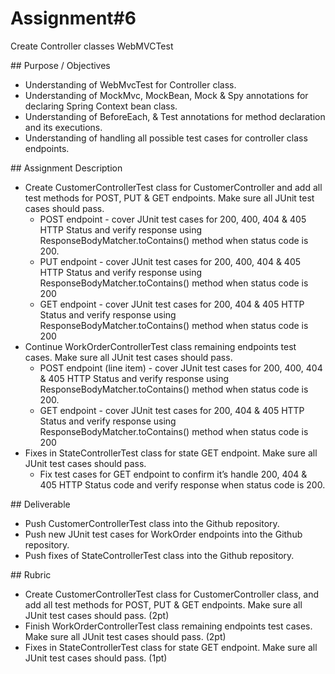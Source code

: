 # Assignment\#6

Create Controller classes WebMVCTest 

\#\# Purpose / Objectives

- Understanding of WebMvcTest for Controller class.  
- Understanding of MockMvc, MockBean, Mock & Spy annotations for declaring Spring Context bean class.  
- Understanding of BeforeEach, & Test annotations for method declaration and its executions.  
- Understanding of handling all possible test cases for controller class endpoints.

\#\# Assignment Description

* Create CustomerControllerTest class for CustomerController and add all test methods for POST, PUT & GET endpoints. Make sure all JUnit test cases should pass.  
  * POST endpoint \- cover JUnit test cases for 200, 400, 404 & 405 HTTP Status and verify response using ResponseBodyMatcher.toContains() method when status code is 200\.  
  * PUT endpoint \- cover JUnit test cases for 200, 400, 404 & 405 HTTP Status and verify response using ResponseBodyMatcher.toContains() method when status code is 200  
  * GET endpoint \- cover JUnit test cases for 200, 404 & 405 HTTP Status and verify response using ResponseBodyMatcher.toContains() method when status code is 200  
* Continue WorkOrderControllerTest class remaining endpoints test cases. Make sure all JUnit test cases should pass.  
  * POST endpoint (line item) \- cover JUnit test cases for 200, 400, 404 & 405 HTTP Status and verify response using ResponseBodyMatcher.toContains() method when status code is 200\.  
  * GET endpoint \- cover JUnit test cases for 200, 404 & 405 HTTP Status and verify response using ResponseBodyMatcher.toContains() method when status code is 200  
* Fixes in StateControllerTest class for state GET endpoint. Make sure all JUnit test cases should pass.  
  * Fix test cases for GET endpoint to confirm it’s handle 200, 404 & 405 HTTP Status code and verify response when status code is 200\.  
    

\#\# Deliverable

* Push CustomerControllerTest class into the Github repository.  
* Push new JUnit test cases for WorkOrder endpoints into the Github repository.  
* Push fixes of StateControllerTest class into the Github repository.

\#\# Rubric

- Create CustomerControllerTest class for CustomerController class, and add all test methods for POST, PUT & GET endpoints. Make sure all JUnit test cases should pass. (2pt)  
- Finish WorkOrderControllerTest class remaining endpoints test cases. Make sure all JUnit test cases should pass. (2pt)  
- Fixes in StateControllerTest class for state GET endpoint. Make sure all JUnit test cases should pass. (1pt)